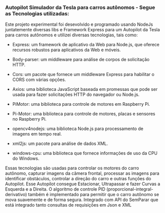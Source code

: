 ### Autopilot Simulador da Tesla para carros autônomos - Segue as Tecnologias utilizadas:
Este projeto experimental foi desevolvido e programado usando NodeJs juntatemente diversas libs e Framework Express para um Autopilot da Tesla para carros autônomos e utilizei diversas tecnologias, tais como:

- Express: um framework de aplicativo da Web para Node.js, que oferece recursos robustos para aplicativos da Web e móveis.

- Body-parser: um middleware para análise de corpos de solicitação HTTP.

- Cors: um pacote que fornece um middleware Express para habilitar o CORS com várias opções.

- Axios: uma biblioteca JavaScript baseada em promessas que pode ser usada para fazer solicitações HTTP do navegador ou Node.js.

- PiMotor: uma biblioteca para controle de motores em Raspberry Pi.

- Pi-Motor: uma biblioteca para controle de motores, placas e sensores no Raspberry Pi.

- opencv4nodejs: uma biblioteca Node.js para processamento de imagens em tempo real.

- xml2js: um pacote para análise de dados XML.

- windows-cpu: uma biblioteca que fornece informações de uso da CPU do Windows.

Essas tecnologias são usadas para controlar os motores do carro autônomo, capturar imagens da câmera frontal, processar as imagens para identificar obstáculos, controlar a direção do carro e outras funções do Autopilot. Esse Autopilot consegue Estacionar,  Ultrapassar e fazer Curvas a Esquerda e a Direita. O algoritmo de controle PID (proporcional-integral-derivativo) também é implementado para permitir que o carro autônomo se mova suavemente e de forma segura.
Integrado com API do SemParar que está integrado tanto consultas de requisições em Json e XML
